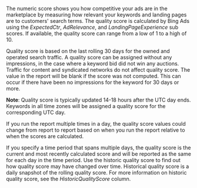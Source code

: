 The numeric score shows you how competitive your ads are in the marketplace by measuring how relevant your keywords and landing pages are to customers' search terms. The quality score is calculated by Bing Ads using the *ExpectedCtr*, *AdRelevance*, and *LandingPageExperience* sub scores. If available, the quality score can range from a low of 1 to a high of 10.

Quality score is based on the last rolling 30 days for the owned and operated search traffic. A quality score can be assigned without any impressions, in the case where a keyword bid did not win any auctions. Traffic for content and syndicated networks do not affect quality score. The value in the report will be blank if the score was not computed. This can occur if there have been no impressions for the keyword for 30 days or more.

**Note**: Quality score is typically updated 14-18 hours after the UTC day ends. Keywords in all time zones will be assigned a quality score for the corresponding UTC day.

If you run the report multiple times in a day, the quality score values could change from report to report based on when you run the report relative to when the scores are calculated.

If you specify a time period that spans multiple days, the quality score is the current and most recently calculated score and will be reported as the same for each day in the time period. Use the historic quality score to find out how quality score may have changed over time. Historical quality score is a daily snapshot of the rolling quality score.  For more information on historic quality score, see the *HistoricQualityScore* column.

